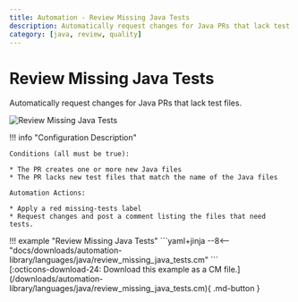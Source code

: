 ```yaml
---
title: Automation - Review Missing Java Tests
description: Automatically request changes for Java PRs that lack test files.
category: [java, review, quality]
---
```

# Review Missing Java Tests

<!-- --8<-- [start:example]-->

Automatically request changes for Java PRs that lack test files.

![Review Missing Java Tests](/automations/languages/java/review-missing-java-tests/review-missing-java-tests.png)

!!! info "Configuration Description"

    Conditions (all must be true):

    * The PR creates one or more new Java files
    * The PR lacks new test files that match the name of the Java files

    Automation Actions:

    * Apply a red missing-tests label
    * Request changes and post a comment listing the files that need tests.

<div class="automationExample" markdown="1">
!!! example "Review Missing Java Tests"
    ```yaml+jinja
    --8<-- "docs/downloads/automation-library/languages/java/review_missing_java_tests.cm"
    ```
    <div class="result" markdown>
      <span>
      [:octicons-download-24: Download this example as a CM file.](/downloads/automation-library/languages/java/review_missing_java_tests.cm){ .md-button }
      </span>
    </div>
<!-- --8<-- [end:example]-->
